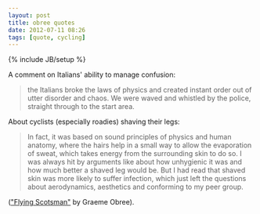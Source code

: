 ```yaml
---
layout: post
title: obree quotes
date: 2012-07-11 08:26
tags: [quote, cycling]
---
```

{% include JB/setup %} 

A comment on Italians' ability to manage confusion:

>the Italians broke the laws of physics and created instant order out of utter disorder and chaos. We were waved and whistled by the police, straight through to the start area.

About cyclists (especially roadies) shaving their legs:

>In fact, it was based on sound principles of physics and human anatomy, where the hairs help in a small way to allow the evaporation of sweat, which takes energy from the surrounding skin to do so. I was always hit by arguments like about how unhygienic it was and how much better a shaved leg would be. But I had read that shaved skin was more likely to suffer infection, which just left the questions about aerodynamics, aesthetics and conforming to my peer group.

(["Flying Scotsman"](https://kindle.amazon.com/work/flying-scotsman-ebook/B000GOXXC2/B006WB2CU2) by Graeme Obree).
